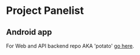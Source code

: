 # Project Panelist
## Android app

For Web and API backend repo AKA 'potato' [go here](https://github.com/outfrost/panelist-potato).
